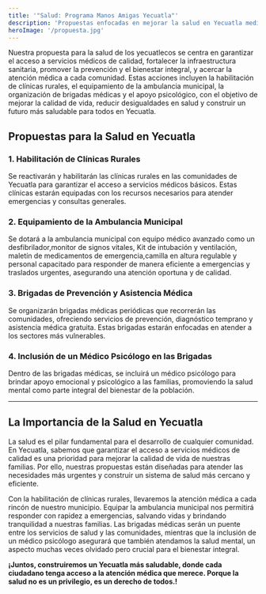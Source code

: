 ```yaml
---
title: '"Salud: Programa Manos Amigas Yecuatla"'
description: 'Propuestas enfocadas en mejorar la salud en Yecuatla mediante clínicas rurales, equipamiento de ambulancias, brigadas médicas y apoyo psicológico.'
heroImage: '/propuesta.jpg'
---
```


Nuestra propuesta para la salud de los yecuatlecos se centra en garantizar el acceso a servicios médicos de calidad, fortalecer la infraestructura sanitaria, promover la prevención y el bienestar integral, y acercar la atención médica a cada comunidad. Estas acciones incluyen la habilitación de clínicas rurales, el equipamiento de la ambulancia municipal, la organización de brigadas médicas y el apoyo psicológico, con el objetivo de mejorar la calidad de vida, reducir desigualdades en salud y construir un futuro más saludable para todos en Yecuatla.



## Propuestas para la Salud en Yecuatla

### 1. Habilitación de Clínicas Rurales
Se reactivarán y habilitarán las clínicas rurales en las comunidades de Yecuatla para garantizar el acceso a servicios médicos básicos. Estas clínicas estarán equipadas con los recursos necesarios para atender emergencias y consultas generales.

### 2. Equipamiento de la Ambulancia Municipal
Se dotará a la ambulancia municipal con equipo médico avanzado como  un desfibrilador,monitor de signos vitales, Kit de intubación y ventilación, maletín de medicamentos de emergencia,camilla en altura regulable y personal capacitado para responder de manera eficiente a emergencias y traslados urgentes, asegurando una atención oportuna y de calidad.

### 3. Brigadas de Prevención y Asistencia Médica
Se organizarán brigadas médicas periódicas que recorrerán las comunidades, ofreciendo servicios de prevención, diagnóstico temprano y asistencia médica gratuita. Estas brigadas estarán enfocadas en atender a los sectores más vulnerables.

### 4. Inclusión de un Médico Psicólogo en las Brigadas
Dentro de las brigadas médicas, se incluirá un médico psicólogo para brindar apoyo emocional y psicológico a las familias, promoviendo la salud mental como parte integral del bienestar de la población.

---

## La Importancia de la Salud en Yecuatla

La salud es el pilar fundamental para el desarrollo de cualquier comunidad. En Yecuatla, sabemos que garantizar el acceso a servicios médicos de calidad es una prioridad para mejorar la calidad de vida de nuestras familias. Por ello, nuestras propuestas están diseñadas para atender las necesidades más urgentes y construir un sistema de salud más cercano y eficiente.

Con la habilitación de clínicas rurales, llevaremos la atención médica a cada rincón de nuestro municipio. Equipar la ambulancia municipal nos permitirá responder con rapidez a emergencias, salvando vidas y brindando tranquilidad a nuestras familias. Las brigadas médicas serán un puente entre los servicios de salud y las comunidades, mientras que la inclusión de un médico psicólogo asegurará que también atendamos la salud mental, un aspecto muchas veces olvidado pero crucial para el bienestar integral.

**¡Juntos, construiremos un Yecuatla más saludable, donde cada ciudadano tenga acceso a la atención médica que merece. Porque la salud no es un privilegio, es un derecho de todos.!**
